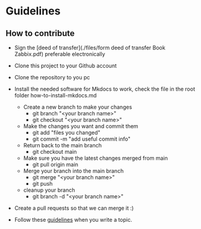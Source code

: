 # Guidelines

## How to contribute


- Sign the [deed of transfer](./files/form deed of transfer Book Zabbix.pdf) preferable electronically
- Clone this project to your Github account
- Clone the repository to you pc

- Install the needed software for Mkdocs to work,
  check the file in the root folder how-to-install-mkdocs.md
  - Create a new branch to make your changes
    - git branch "<your branch name\>"
    - git checkout "<your branch name\>"
  - Make the changes you want and commit them
    - git add "files you changed"
    - git commit -m "add useful commit info"
  - Return back to the main branch
    - git checkout main
  - Make sure you have the latest changes merged from main
    - git pull origin main
  - Merge your branch into the main branch
    - git merge "<your branch name\>"
    - git push
  - cleanup your branch
    - git branch -d "<your branch name\>"
- Create a pull requests so that we can merge it :)
- Follow these [guidelines](https://github.com/penmasters/zabbix-book/how-to-rules-for-writing.md) when you write a topic.
